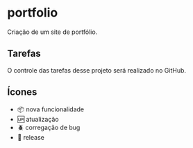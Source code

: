 # portfolio

Criação de um site de portfólio.

## Tarefas

O controle das tarefas desse projeto será realizado no GitHub.

## Ícones

- :package: nova funcionalidade
- :up: atualização
- :beetle: corregação de bug
- :checkered_flag: release